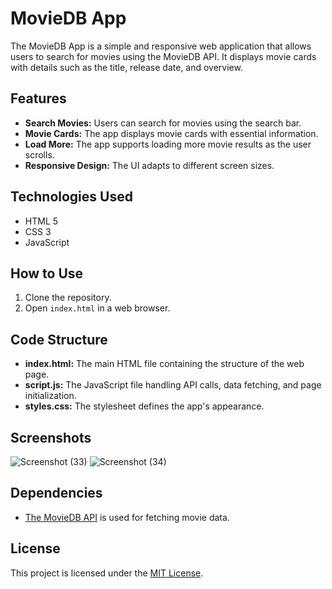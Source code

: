 # MovieDB App

The MovieDB App is a simple and responsive web application that allows users to search for movies using the MovieDB API. It displays movie cards with details such as the title, release date, and overview.

## Features

- **Search Movies:** Users can search for movies using the search bar.
- **Movie Cards:** The app displays movie cards with essential information.
- **Load More:** The app supports loading more movie results as the user scrolls.
- **Responsive Design:** The UI adapts to different screen sizes.

## Technologies Used

- HTML 5
- CSS 3
- JavaScript

## How to Use

1. Clone the repository.
2. Open `index.html` in a web browser.

## Code Structure

- **index.html:** The main HTML file containing the structure of the web page.
- **script.js:** The JavaScript file handling API calls, data fetching, and page initialization.
- **styles.css:** The stylesheet defines the app's appearance.

## Screenshots

![Screenshot (33)](https://github.com/hrsh1302/Movie-App/assets/147640663/b50d69e9-2c73-43d2-abc8-ad7eae528704)
![Screenshot (34)](https://github.com/hrsh1302/Movie-App/assets/147640663/2dd194fb-c749-4cd7-a611-616a801e48c8)

## Dependencies

- [The MovieDB API](https://www.themoviedb.org/documentation/api) is used for fetching movie data.

## License

This project is licensed under the [MIT License](LICENSE).
